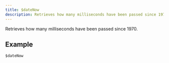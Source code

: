 ```yaml
---
title: $dateNow
description: Retrieves how many milliseconds have been passed since 1970.
---
```


Retrieves how many milliseconds have been passed since 1970.
## Example
```eats
$dateNow
```